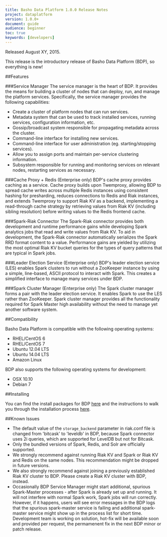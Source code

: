 ```yaml
---
title: Basho Data Platform 1.0.0 Release Notes
project: dataplatform
version: 1.0.0+
document: guide
audience: beginner
toc: true
keywords: [developers]
---
```


Released August XY, 2015.

This release is the introductory release of Basho Data Platform (BDP), so everything is new!

##Features

###Service Manager
The service manager is the heart of BDP. It provides the means for building a cluster of nodes that can deploy, run, and manage the platform services. Specifically, the service manager provides the following capabilities:

* Create a cluster of platform nodes that can run services.
* Metadata system that can be used to track installed services, running services, configuration information, etc.
* Gossip/broadcast system responsible for propagating metadata across the cluster.
* Command-line interface for installing new services.
* Command-line interface for user administration (eg. starting/stopping services).
* Allow you to assign ports and maintain per-service clustering information.
* Subsystem responsible for running and monitoring services on relevant nodes, restarting services as necessary.

###Cache Proxy + Redis (Enterprise only)
BDP's cache proxy provides caching as a service. Cache proxy builds upon Twemproxy, allowing BDP to spread cache writes across multiple Redis instances using consistent hashing for presharding, reduces connections to Redis and Riak instances, and extends Twemproxy to support Riak KV as a backend, implementing a read-through cache strategy by retrieving values from Riak KV (including sibling resolution) before writing values to the Redis frontend cache.

###Spark-Riak Connector
The Spark-Riak connector provides both development and runtime performance gains while developing Spark analytics jobs that read and write values from Riak KV.  To aid in development, the Spark-Riak connector automatically serializes the Spark RRD format content to a value.  Performance gains are yielded by utilizing the most optimal Riak KV bucket queries for the types of query patterns that are typical in Spark jobs.

###Leader Election Service (Enterprise only)
BDP's leader election service (LES) enables Spark clusters to run without a ZooKeeper instance by using a simple, line-based, ASCII protocol to interact with Spark. This creates a simplified interface to manage many services under BDP.

###Spark Cluster Manager (Enterprise only)
The Spark cluster manager forms a pair with the leader election service. It enables Spark to use the LES rather than ZooKeeper. Spark cluster manager provides all the functionality required for Spark Master high availability without the need to manage yet another software system. 

##Compatibility

Basho Data Platform is compatible with the following operating systems:

* RHEL/CentOS 6
* RHEL/CentOS 7
* Ubuntu 12.04 LTS
* Ubuntu 14.04 LTS
* Amazon Linux

BDP also supports the following operating systems for development:

* OSX 10.10
* Debian 7

##Installing

You can find the install packages for BDP [here](LINK) and the instructions to walk you through the installation process [here](LINK).

##Known Issues

* The default value of the `storage_backend` parameter in riak.conf file is changed from 'bitcask' to 'leveldb' in BDP, because Spark connector uses 2i queries, which are supported for LevelDB but not for Bitcask.
* Only the bundled versions of Spark, Redis, and Solr are officially supported.
* We strongly recommend against running Riak KV and Spark or Riak KV and Redis on the same nodes. This recommendation might be dropped in future versions. 
* We also strongly recommend against joining a previously established Riak KV cluster to BDP. Please create a Riak KV cluster with BDP, instead. 
*  Occasionally BDP Service Manager might start additional, spurious Spark-Master processes - after Spark is already set up and running. It will not interfere with normal Spark work, Spark jobs will run correctly. However, if it happens, users will see error messages in the BDP logs that the spurious spark-master service is failing and additional spark-master service might show up in the process list for short time. Development team is working on solution, hot-fix will be available soon and provided per request, the permamenent fix in the next BDP minor or patch release.
